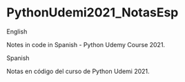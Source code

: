 # PythonUdemi2021_NotasEsp

English

Notes in code in Spanish - Python Udemy Course 2021.





Spanish

Notas en código del curso de Python Udemi 2021.
